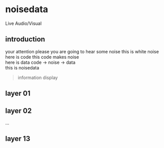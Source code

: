 # noisedata
Live Audio/Visual
## introduction
your attention please 
you are going to hear some noise 
this is white noise  
here is code 
this code makes noise  
here is data 
code -> noise -> data  
this is noisedata 
> information display
## layer 01
## layer 02
...
## layer 13
